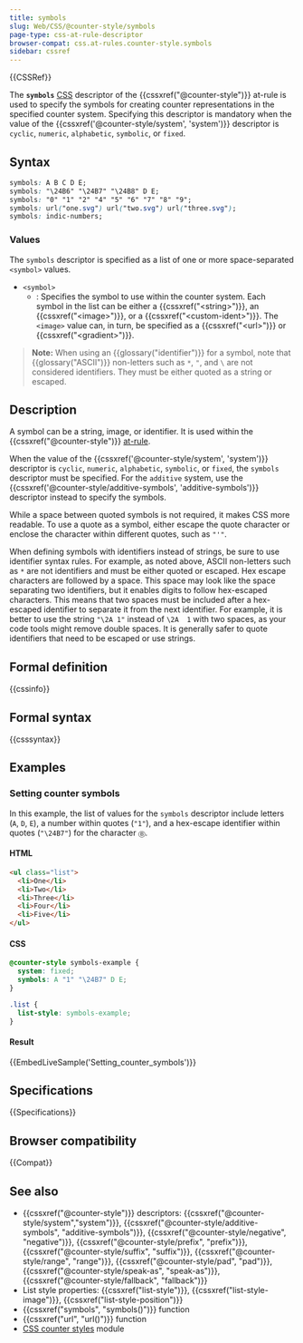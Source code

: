 ```yaml
---
title: symbols
slug: Web/CSS/@counter-style/symbols
page-type: css-at-rule-descriptor
browser-compat: css.at-rules.counter-style.symbols
sidebar: cssref
---
```


{{CSSRef}}

The **`symbols`** [CSS](/en-US/docs/Web/CSS) descriptor of the {{cssxref("@counter-style")}} at-rule is used to specify the symbols for creating counter representations in the specified counter system. Specifying this descriptor is mandatory when the value of the {{cssxref('@counter-style/system', 'system')}} descriptor is `cyclic`, `numeric`, `alphabetic`, `symbolic`, or `fixed`.

## Syntax

```css
symbols: A B C D E;
symbols: "\24B6" "\24B7" "\24B8" D E;
symbols: "0" "1" "2" "4" "5" "6" "7" "8" "9";
symbols: url("one.svg") url("two.svg") url("three.svg");
symbols: indic-numbers;
```

### Values

The `symbols` descriptor is specified as a list of one or more space-separated `<symbol>` values.

- `<symbol>`
  - : Specifies the symbol to use within the counter system. Each symbol in the list can be either a {{cssxref("&lt;string&gt;")}}, an {{cssxref("&lt;image&gt;")}}, or a {{cssxref("&lt;custom-ident&gt;")}}. The `<image>` value can, in turn, be specified as a {{cssxref("&lt;url&gt;")}} or {{cssxref("&lt;gradient&gt;")}}.

> **Note:** When using an {{glossary("identifier")}} for a symbol, note that {{glossary("ASCII")}} non-letters such as `*`, `"`, and `\` are not considered identifiers. They must be either quoted as a string or escaped.

## Description

A symbol can be a string, image, or identifier. It is used within the {{cssxref("@counter-style")}} [at-rule](/en-US/docs/Web/CSS/At-rule).

When the value of the {{cssxref('@counter-style/system', 'system')}} descriptor is `cyclic`, `numeric`, `alphabetic`, `symbolic`, or `fixed`, the `symbols` descriptor must be specified. For the `additive` system, use the {{cssxref('@counter-style/additive-symbols', 'additive-symbols')}} descriptor instead to specify the symbols.

While a space between quoted symbols is not required, it makes CSS more readable. To use a quote as a symbol, either escape the quote character or enclose the character within different quotes, such as `"'"`.

When defining symbols with identifiers instead of strings, be sure to use identifier syntax rules. For example, as noted above, ASCII non-letters such as `*` are not identifiers and must be either quoted or escaped. Hex escape characters are followed by a space. This space may look like the space separating two identifiers, but it enables digits to follow hex-escaped characters. This means that two spaces must be included after a hex-escaped identifier to separate it from the next identifier. For example, it is better to use the string `"\2A 1"` instead of `\2A  1` with two spaces, as your code tools might remove double spaces. It is generally safer to quote identifiers that need to be escaped or use strings.

## Formal definition

{{cssinfo}}

## Formal syntax

{{csssyntax}}

## Examples

### Setting counter symbols

In this example, the list of values for the `symbols` descriptor include letters (`A`, `D`, `E`), a number within quotes (`"1"`), and a hex-escape identifier within quotes (`"\24B7"`) for the character `Ⓑ`.

#### HTML

```html
<ul class="list">
  <li>One</li>
  <li>Two</li>
  <li>Three</li>
  <li>Four</li>
  <li>Five</li>
</ul>
```

#### CSS

```css
@counter-style symbols-example {
  system: fixed;
  symbols: A "1" "\24B7" D E;
}

.list {
  list-style: symbols-example;
}
```

#### Result

{{EmbedLiveSample('Setting_counter_symbols')}}

## Specifications

{{Specifications}}

## Browser compatibility

{{Compat}}

## See also

- {{cssxref("@counter-style")}} descriptors: {{cssxref("@counter-style/system","system")}}, {{cssxref("@counter-style/additive-symbols", "additive-symbols")}}, {{cssxref("@counter-style/negative", "negative")}}, {{cssxref("@counter-style/prefix", "prefix")}}, {{cssxref("@counter-style/suffix", "suffix")}}, {{cssxref("@counter-style/range", "range")}}, {{cssxref("@counter-style/pad", "pad")}}, {{cssxref("@counter-style/speak-as", "speak-as")}}, {{cssxref("@counter-style/fallback", "fallback")}}
- List style properties: {{cssxref("list-style")}}, {{cssxref("list-style-image")}}, {{cssxref("list-style-position")}}
- {{cssxref("symbols", "symbols()")}} function
- {{cssxref("url", "url()")}} function
- [CSS counter styles](/en-US/docs/Web/CSS/CSS_counter_styles) module
